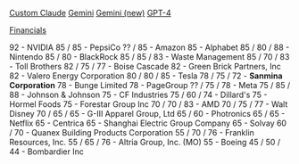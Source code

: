 [Custom Claude](https://poe.com/chat/3l5c9rsmktr0bbmd73l)
[Gemini](https://poe.com/chat/3l57u8pexcgbn26grt5)
[Gemini (new)](https://poe.com/chat/3lag9hs5z3rxh7oa2jc)
[GPT-4](https://poe.com/chat/3l57ixw1ktk0tckp8xg)

[Financials](https://discountingcashflows.com/company/META/earnings/)

92 - NVIDIA
85 / 85 - PepsiCo
?? / 85 - Amazon
85 - Alphabet
85 / 80 / 88 - Nintendo 
85 / 80 - BlackRock
85 / 85 / 83 - Waste Management
85 / 70 / 83 - Toll Brothers
82 / 75 / 77 - Boise Cascade
82 - Green Brick Partners, Inc
82 - Valero Energy Corporation
80 / 80 / 85 - Tesla
78 / 75 / 72 - **Sanmina Corporation**
78 - Bunge Limited
78 - PageGroup
?? / 75 / 78 - Meta
75 / 85 / 88 - Johnson & Johnson
75 - CF Industries
75 / 60 / 74 - Dillard's
75 - Hormel Foods
75 - Forestar Group Inc
70 / 70 / 83 - AMD
70 / 75 / 77 - Walt Disney
70 / 65 / 65 - G-III Apparel Group, Ltd
65 / 60 - Photronics
65 / 65 - Netflix
65 - Centrica
65 - Shanghai Electric Group Company
65 - Solvay
60 / 70 - Quanex Building Products Corporation
55 / 70 / 76 - Franklin Resources, Inc.
55 / 65 / 76 - Altria Group, Inc. (MO)
55 - Boeing
45 / 50 / 44 - Bombardier Inc